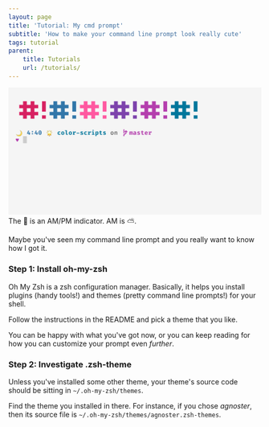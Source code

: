 ```yaml
---
layout: page 
title: 'Tutorial: My cmd prompt'
subtitle: 'How to make your command line prompt look really cute'
tags: tutorial
parent:
    title: Tutorials
    url: /tutorials/
---
```


<div class="page-image">
  <div class="alert alert-info">
    <img src="/assets/cmd.png">
    The 🌙 is an AM/PM indicator. AM is ⛅.
  </div>
</div>

Maybe you've seen my command line prompt and you really want to know how I got
it.

### Step 1: Install oh-my-zsh

Oh My Zsh is a zsh configuration manager. Basically, it helps you install
plugins (handy tools!) and themes (pretty command line prompts!) for your shell.

Follow the instructions in the README and pick a theme that you like.

You can be happy with what you've got now, or you can keep reading for how you
can customize your prompt even *further*.

### Step 2: Investigate .zsh-theme

Unless you've installed some other theme, your theme's source code should be
sitting in `~/.oh-my-zsh/themes`.

Find the theme you installed in there. For instance, if you chose *agnoster*,
then its source file is `~/.oh-my-zsh/themes/agnoster.zsh-themes`.
